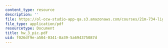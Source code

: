 ```yaml
---
content_type: resource
description: ''
file: https://ol-ocw-studio-app-qa.s3.amazonaws.com/courses/21m-734-lighting-design-for-the-theatre-fall-2003/f026df9ea50403418a395a694375087d_hw_3_pic.pdf
file_type: application/pdf
resourcetype: Document
title: hw_3_pic.pdf
uid: f026df9e-a504-0341-8a39-5a694375087d
---
```

